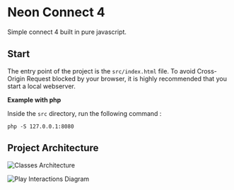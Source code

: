 # Neon Connect 4

Simple connect 4 built in pure javascript.

## Start

The entry point of the project is the `src/index.html` file. To avoid Cross-Origin Request blocked by your browser, it is highly recommended that you start a local webserver.

**Example with php**

Inside the `src` directory, run the following command :

```
php -S 127.0.0.1:8080
```

## Project Architecture

![Classes Architecture](https://raw.githubusercontent.com/CastelJeremy/neon-connect-four/main/docs/classes.png)

![Play Interactions Diagram](https://raw.githubusercontent.com/CastelJeremy/neon-connect-four/main/docs/play-interactions.png)
